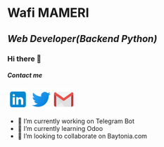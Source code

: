 # **Wafi MAMERI** 
## *Web Developer(Backend Python)*
### Hi there 👋
##### Contact me



[![Linked][lk]](https://www.linkedin.com/in/ouafi-mameri-4719488b/)
[![Twitter][tw]](https://twitter.com/wafi_Mameri)
[![Gmail][gm]](mailto:mameri.wafi@gmail.com)


[lk]: ./images/linkedin.png "My LinkedIn"
[tw]: ./images/twitter.png "My Twitter"
[gm]: ./images/gmail.png "My Gmail"



- 🔭 I’m currently working on Telegram Bot
- 🌱 I’m currently learning Odoo 
- 👯 I’m looking to collaborate on Baytonia.com


